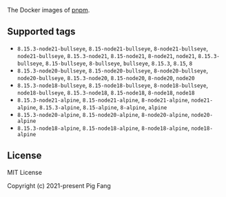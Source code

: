 The Docker images of [pnpm](https://pnpm.io).

## Supported tags

- `8.15.3-node21-bullseye`, `8.15-node21-bullseye`, `8-node21-bullseye`, `node21-bullseye`, `8.15.3-node21`, `8.15-node21`, `8-node21`, `node21`, `8.15.3-bullseye`, `8.15-bullseye`, `8-bullseye`, `bullseye`, `8.15.3`, `8.15`, `8`
- `8.15.3-node20-bullseye`, `8.15-node20-bullseye`, `8-node20-bullseye`, `node20-bullseye`, `8.15.3-node20`, `8.15-node20`, `8-node20`, `node20`
- `8.15.3-node18-bullseye`, `8.15-node18-bullseye`, `8-node18-bullseye`, `node18-bullseye`, `8.15.3-node18`, `8.15-node18`, `8-node18`, `node18`
- `8.15.3-node21-alpine`, `8.15-node21-alpine`, `8-node21-alpine`, `node21-alpine`, `8.15.3-alpine`, `8.15-alpine`, `8-alpine`, `alpine`
- `8.15.3-node20-alpine`, `8.15-node20-alpine`, `8-node20-alpine`, `node20-alpine`
- `8.15.3-node18-alpine`, `8.15-node18-alpine`, `8-node18-alpine`, `node18-alpine`

## License

MIT License

Copyright (c) 2021-present Pig Fang
